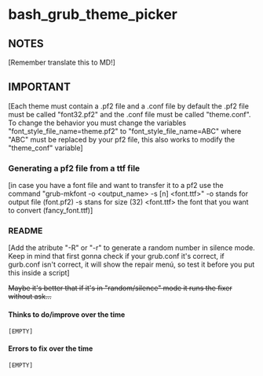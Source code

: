 # bash_grub_theme_picker

## NOTES

[Remember translate this to MD!]


## IMPORTANT

[Each theme must contain a .pf2 file and a .conf file by default the .pf2 file must be called "font32.pf2" and the .conf file must be called "theme.conf".
To change the behavior you must change the variables "font_style_file_name=theme.pf2" to "font_style_file_name=ABC" where "ABC" must be replaced by your pf2 file, this also works to modify the "theme_conf" variable]


### Generating a pf2 file from a ttf file

[in case you have a font file and want to transfer it to a pf2 use the command "grub-mkfont -o <output_name> -s [n] <font.ttf>" -o stands for output file (font.pf2) -s stans for size (32) <font.ttf> the font that you want to convert (fancy_font.ttf)]

### README

[Add the atribute "-R" or "-r" to generate a random number in silence mode.
Keep in mind that first gonna check if your grub.conf it's correct, if gurb.conf isn't correct, it will show the repair menú, so test it before you put this inside a  script]

~~Maybe it's better that if it's in "random/silence" mode it runs the fixer without ask...~~


#### Thinks to do/improve over the time

	[EMPTY]

#### Errors to fix over the time

	[EMPTY]
